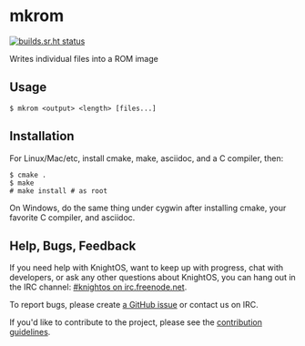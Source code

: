 # mkrom
[![builds.sr.ht status](https://builds.sr.ht/~pixelherodev/mkrom/commits.svg)](https://builds.sr.ht/~pixelherodev/mkrom/commits?)


Writes individual files into a ROM image

## Usage

    $ mkrom <output> <length> [files...]

## Installation

For Linux/Mac/etc, install cmake, make, asciidoc, and a C compiler, then:

    $ cmake .
    $ make
    # make install # as root

On Windows, do the same thing under cygwin after installing cmake, your favorite C compiler, and asciidoc.

## Help, Bugs, Feedback

If you need help with KnightOS, want to keep up with progress, chat with
developers, or ask any other questions about KnightOS, you can hang out in the
IRC channel: [#knightos on irc.freenode.net](http://webchat.freenode.net/?channels=knightos).
 
To report bugs, please create [a GitHub issue](https://github.com/KnightOS/KnightOS/issues/new) or contact us on IRC.
 
If you'd like to contribute to the project, please see the [contribution guidelines](http://www.knightos.org/contributing).
